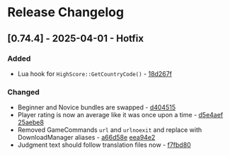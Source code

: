 # Release Changelog


## [0.74.4] - 2025-04-01 - Hotfix

### Added
- Lua hook for `HighScore::GetCountryCode()` - [18d267f](../../../commit/18d267f2889ced1acd0de3724254d89d781c6cb5)

### Changed
- Beginner and Novice bundles are swapped - [d404515](../../../commit/d404515992a01fb048bbc6261815d5fef4cb6583)
- Player rating is now an average like it was once upon a time - [d5e4aef](../../../commit/d5e4aef84d497b884a9dd18c770cb9a1fb3a90d7) [25aebe8](../../../commit/25aebe86aac699a60f428c877e5e66970ebb574e)
- Removed GameCommands `url` and `urlnoexit` and replace with DownloadManager aliases - [a66d58e](../../../commit/a66d58e5e5a59efde98f42606362ede636cdd43a) [eea94e2](../../../commit/eea94e23d1f3cfc0220a60f4c3c73e9787c5d71e)
- Judgment text should follow translation files now - [f7fbd80](../../../commit/f7fbd80780edd36f42d6c1e858829e344ea3b023)
